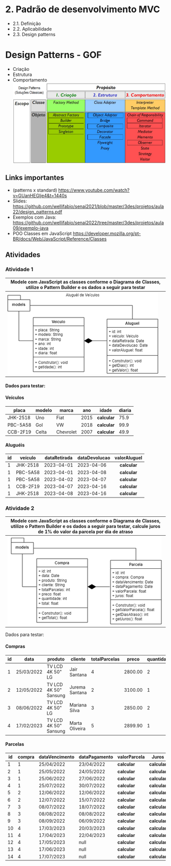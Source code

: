 # 2. Padrão de desenvolvimento MVC
- 2.1. Definição
- 2.2. Aplicabilidade
- 2.3. Design patterns
# Design Patterns - GOF
- Criação
- Estrutura
- Comportamento
<br>![Patterns](patterns.png)

## Links importantes
- (patterns x standard) https://www.youtube.com/watch?v=GUanHEGlje4&t=1440s
- Slides: https://github.com/wellifabio/senai2021/blob/master/3des/projetos/aula22/design_patterns.pdf
- Exemplos com Java: https://github.com/wellifabio/senai2022/tree/master/3des/projetos/aula09/exemplo-java
- POO Classes em JavaScript https://developer.mozilla.org/pt-BR/docs/Web/JavaScript/Reference/Classes

## Atividades
### Atividade 1
|Modele com JavaScript as classes conforme o Diagrama de Classes, utilize o Pattern Builder e os dados a seguir para testar|
|-|
|![Atividade 1](atv1-aluguel-veiculo.png)|

#### Dados para testar:

#### Veículos
|placa|modelo|marca|ano|idade|diaria|
|-|-|-|-|:-:|-|
|JHK-2518|Uno|Fiat|2015|**calcular**|75.9|
|PBC-5A58|Gol|VW|2018|**calcular**|99.9|
|CCB-2F19|Celta|Chevrolet|2007|**calcular**|49.9|

#### Aluguéis
|id|veículo|dataRetirada|dataDevolucao|valorAluguel|
|-|-|-|-|:-:|
|1|JHK-2518|2023-04-01|2023-04-06|**calcular**|
|1|PBC-5A58|2023-04-01|2023-04-08|**calcular**|
|1|PBC-5A58|2023-04-02|2023-04-07|**calcular**|
|1|CCB-2F19|2023-04-07|2023-04-16|**calcular**|
|1|JHK-2518|2023-04-08|2023-04-16|**calcular**|

### Atividade 2
|Modele com JavaScript as classes conforme o Diagrama de Classes, utilize o Pattern Builder e os dados a seguir para testar, calcule juros de 1% do valor da parcela por dia de atraso|
|-|
|![Atividade 1](atv2-parcela-compra.png)|

Dados para testar:

#### Compras

|id|data|produto|cliente|totalParcelas|preco|quantidade|total|
|-|-|-|-|-|-|-|:-:|
|1|25/03/2022|TV LCD 4K 50" LG|Jair Santana|4|2800.00|2|**calcular**|
|2|12/05/2022|TV LCD 4K 50" Sansung|Jurema Santana|2|3100.00|1|**calcular**|
|3|08/06/2022|TV LCD 4K 50" LG|Mariana Silva|3|2850.00|2|**calcular**|
|4|17/02/2023|TV LCD 4K 50" Sansung|Marta Oliveira|5|2899.90|1|**calcular**|
#### Parcelas
|id|compra|dataVencimento|dataPagamento|valorParcela|Juros|
|-|-|-|-|-|:-:|
|1|1|25/04/2022|23/04/2022|**calcular**|**calcular**|
|2|1|25/05/2022|24/05/2022|**calcular**|**calcular**|
|3|1|25/06/2022|27/06/2022|**calcular**|**calcular**|
|4|1|25/07/2022|30/07/2022|**calcular**|**calcular**|
|5|2|12/06/2022|12/06/2022|**calcular**|**calcular**|
|6|2|12/07/2022|15/07/2022|**calcular**|**calcular**|
|7|3|08/07/2022|18/07/2022|**calcular**|**calcular**|
|8|3|08/08/2022|08/08/2022|**calcular**|**calcular**|
|9|3|08/09/2022|06/09/2022|**calcular**|**calcular**|
|10|4|17/03/2023|20/03/2023|**calcular**|**calcular**|
|11|4|17/04/2023|22/04/2023|**calcular**|**calcular**|
|12|4|17/05/2023|null|**calcular**|**calcular**|
|13|4|17/06/2023|null|**calcular**|**calcular**|
|14|4|17/07/2023|null|**calcular**|**calcular**|